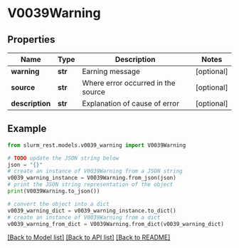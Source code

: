 # V0039Warning


## Properties

Name | Type | Description | Notes
------------ | ------------- | ------------- | -------------
**warning** | **str** | Earning message | [optional] 
**source** | **str** | Where error occurred in the source | [optional] 
**description** | **str** | Explanation of cause of error | [optional] 

## Example

```python
from slurm_rest.models.v0039_warning import V0039Warning

# TODO update the JSON string below
json = "{}"
# create an instance of V0039Warning from a JSON string
v0039_warning_instance = V0039Warning.from_json(json)
# print the JSON string representation of the object
print(V0039Warning.to_json())

# convert the object into a dict
v0039_warning_dict = v0039_warning_instance.to_dict()
# create an instance of V0039Warning from a dict
v0039_warning_from_dict = V0039Warning.from_dict(v0039_warning_dict)
```
[[Back to Model list]](../README.md#documentation-for-models) [[Back to API list]](../README.md#documentation-for-api-endpoints) [[Back to README]](../README.md)


